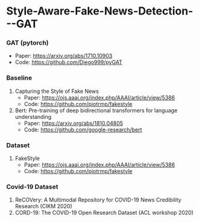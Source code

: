 # Style-Aware-Fake-News-Detection---GAT

### GAT (pytorch)
* Paper: https://arxiv.org/abs/1710.10903
* Code: https://github.com/Diego999/pyGAT

### Baseline
1. Capturing the Style of Fake News
    * Paper: https://ojs.aaai.org/index.php/AAAI/article/view/5386
    * Code: https://github.com/piotrmp/fakestyle
2. Bert: Pre-training of deep bidirectional transformers for language understanding
    * Paper: https://arxiv.org/abs/1810.04805
    * Code: https://github.com/google-research/bert

### Dataset
1. FakeStyle
    * Paper: https://ojs.aaai.org/index.php/AAAI/article/view/5386
    * Code: https://github.com/piotrmp/fakestyle

### Covid-19 Dataset

1. ReCOVery: A Multimodal Repository for COVID-19 News Credibility Research (CIKM 2020)
2. CORD-19: The COVID-19 Open Research Dataset (ACL workshop 2020)
